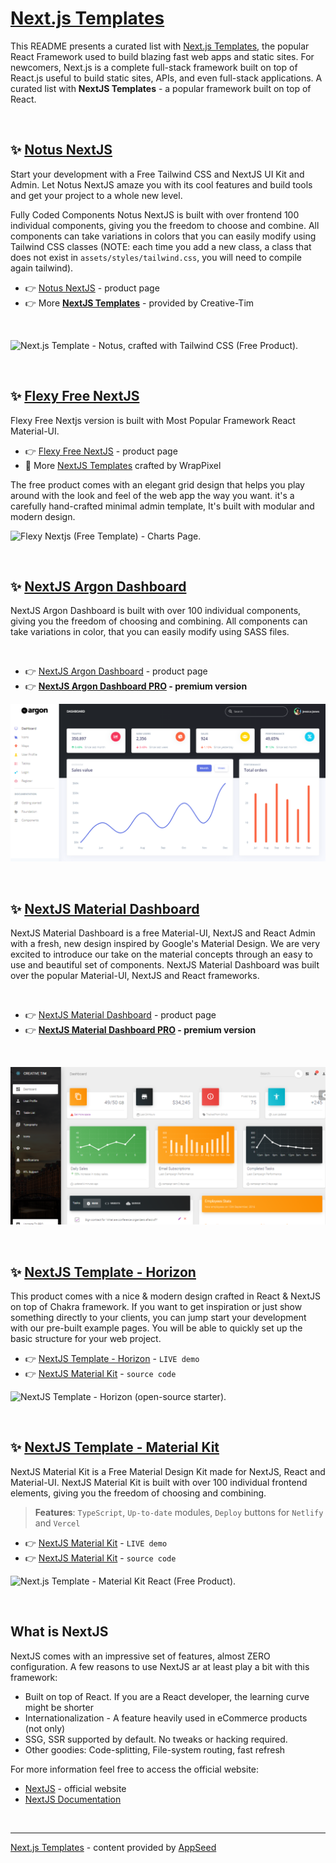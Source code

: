 # [Next.js Templates](https://blog.appseed.us/next-js-templates-curated-list/)

This README presents a curated list with [Next.js Templates](https://blog.appseed.us/next-js-templates-curated-list/), the popular React Framework used to build blazing fast web apps and static sites. For newcomers, Next.js is a complete full-stack framework built on top of React.js useful to build static sites, APIs, and even full-stack applications.   A curated list with **NextJS Templates** - a popular framework built on top of React. 

<br />

## ✨ [Notus NextJS](http://bit.ly/2Lyr9vn)

Start your development with a Free Tailwind CSS and NextJS UI Kit and Admin. Let Notus NextJS amaze you with its cool features and build tools and get your project to a whole new level. 

Fully Coded Components Notus NextJS is built with over frontend 100 individual components, giving you the freedom to choose and combine. All components can take variations in colors that you can easily modify using Tailwind CSS classes (NOTE: each time you add a new class, a class that does not exist in `assets/styles/tailwind.css`, you will need to compile again tailwind).

- 👉 [Notus NextJS](https://bit.ly/2Lyr9vn) - product page
- 👉 More **[NextJS Templates](https://bit.ly/3noTq5Q)** - provided by Creative-Tim

<br />

![Next.js Template - Notus, crafted with Tailwind CSS (Free Product).](https://raw.githubusercontent.com/admin-dashboards/react-dashboards/master/media/notus-react-tailwind-intro.gif)

<br />

## ✨ [Flexy Free NextJS](https://www.wrappixel.com/templates/flexy-next-js-free-admin-template/?ref=157)

Flexy Free Nextjs version is built with Most Popular Framework React Material-UI. 

- 👉 [Flexy Free NextJS](https://www.wrappixel.com/templates/flexy-next-js-free-admin-template/?ref=157) - product page
- 🎁 More [NextJS Templates](https://www.wrappixel.com/templates/category/nextjs/?ref=157) crafted by WrapPixel

The free product comes with an elegant grid design that helps you play around with the look and feel of the web app the way you want. it's a carefully hand-crafted minimal admin template, It's built with modular and modern design.

![Flexy Nextjs (Free Template) - Charts Page.](https://dev-to-uploads.s3.amazonaws.com/uploads/articles/i6n0o2xfcdt8fw3chx53.png)

<br />

## ✨ [NextJS Argon Dashboard](https://bit.ly/3mkzRKu)

NextJS Argon Dashboard is built with over 100 individual components, giving you the freedom of choosing and combining. All components can take variations in color, that you can easily modify using SASS files.

<br />

- 👉 [NextJS Argon Dashboard](https://bit.ly/3mkzRKu) - product page
- 👉 **[NextJS Argon Dashboard PRO](http://bit.ly/2LwP7Hj) - premium version**

![Next.js Template - NextJS Material Dashboard (Free Product).](https://raw.githubusercontent.com/ui-themes/next-js-templates/main/media/next-js-template-argon-dashboard.png)

<br />

## ✨ [NextJS Material Dashboard](http://bit.ly/2Ko0Mb8)

NextJS Material Dashboard is a free Material-UI, NextJS and React Admin with a fresh, new design inspired by Google's Material Design. We are very excited to introduce our take on the material concepts through an easy to use and beautiful set of components. NextJS Material Dashboard was built over the popular Material-UI, NextJS and React frameworks.

<br />

- 👉 [NextJS Material Dashboard](http://bit.ly/2Ko0Mb8) - product page
- 👉 **[NextJS Material Dashboard PRO](http://bit.ly/2INGVl0) - premium version**

<br />

![Next.js Template - NextJS Material Dashboard (Free Product).](https://raw.githubusercontent.com/ui-themes/next-js-templates/main/media/next-js-template-material-dashboard.png)

<br />

## ✨ [NextJS Template - Horizon](https://horizon-ui.com/horizon-ui-chakra-nextjs)

This product comes with a nice & modern design crafted in React & NextJS on top of Chakra framework. If you want to get inspiration or just show something directly to your clients, you can jump start your development with our pre-built example pages. You will be able to quickly set up the basic structure for your web project. 

- 👉 [NextJS Template - Horizon](https://horizon-ui.com/horizon-ui-chakra-nextjs) - `LIVE demo`
- 👉 [NextJS Material Kit](https://github.com/horizon-ui/horizon-ui-chakra-nextjs) - `source code`

![NextJS Template - Horizon (open-source starter).](https://user-images.githubusercontent.com/66874646/197583247-6ec62f30-ff34-49cb-8c5c-6f1895d49d7d.png)

<br />

## ✨ [NextJS Template - Material Kit](https://bit.ly/37l2piJ)

NextJS Material Kit is a Free Material Design Kit made for NextJS, React and Material-UI. NextJS Material Kit is built with over 100 individual frontend elements, giving you the freedom of choosing and combining. 

> **Features**: `TypeScript`, `Up-to-date` modules, `Deploy` buttons for `Netlify` and `Vercel`

- 👉 [NextJS Material Kit](https://bit.ly/37l2piJ) - `LIVE demo`
- 👉 [NextJS Material Kit](https://github.com/app-generator/nextjs-material-kit) - `source code`

![Next.js Template - Material Kit React (Free Product).](https://dev-to-uploads.s3.amazonaws.com/uploads/articles/u04lxrx85wbr9y2xk9kv.png)

<br />

## **What is NextJS**

NextJS comes with an impressive set of features, almost ZERO configuration.  A few reasons to use NextJS ar at least play a bit with this framework:

- Built on top of React. If you are a React developer, the learning curve might be shorter
- Internationalization - A feature heavily used in eCommerce products (not only)
- SSG, SSR supported by default. No tweaks or hacking required.
- Other goodies: Code-splitting, File-system routing, fast refresh

For more information feel free to access the official website:

- [NextJS](https://nextjs.org/) - official website
- [NextJS Documentation](https://nextjs.org/docs/getting-started)

<br />

---
[Next.js Templates](https://blog.appseed.us/next-js-templates-curated-list/) - content provided by [AppSeed](https://appseed.us/)
